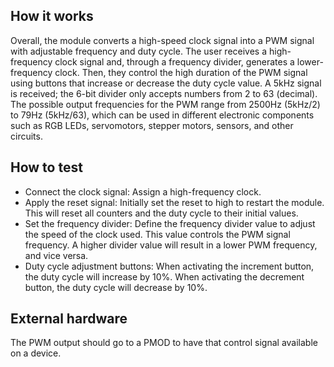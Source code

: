 <!---

This file is used to generate your project datasheet. Please fill in the information below and delete any unused
sections.

You can also include images in this folder and reference them in the markdown. Each image must be less than
512 kb in size, and the combined size of all images must be less than 1 MB.
-->

## How it works

Overall, the module converts a high-speed clock signal into a PWM signal with adjustable frequency and duty cycle. The user receives a high-frequency clock signal and, through a frequency divider, generates a lower-frequency clock. Then, they control the high duration of the PWM signal using buttons that increase or decrease the duty cycle value.
A 5kHz signal is received; the 6-bit divider only accepts numbers from 2 to 63 (decimal). The possible output frequencies for the PWM range from 2500Hz (5kHz/2) to 79Hz (5kHz/63), which can be used in different electronic components such as RGB LEDs, servomotors, stepper motors, sensors, and other circuits.

## How to test

- Connect the clock signal: Assign a high-frequency clock.
- Apply the reset signal: Initially set the reset to high to restart the module. This will reset all counters and the duty cycle to their initial values.
- Set the frequency divider: Define the frequency divider value to adjust the speed of the clock used. This value controls the PWM signal frequency. A higher divider value will result in a lower PWM frequency, and vice versa.
- Duty cycle adjustment buttons: When activating the increment button, the duty cycle will increase by 10%. When activating the decrement button, the duty cycle will decrease by 10%.

## External hardware

The PWM output should go to a PMOD to have that control signal available on a device.
